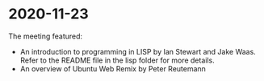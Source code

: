 # 2020-11-23

The meeting featured:
* An introduction to programming in LISP by Ian Stewart and Jake Waas. Refer to the README file in the lisp folder for more details.
* An overview of Ubuntu Web Remix by Peter Reutemann
